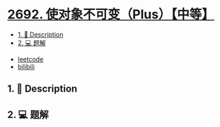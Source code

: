 # [2692. 使对象不可变（Plus）【中等】](https://github.com/Tdahuyou/leetcode/tree/main/2692.%20%E4%BD%BF%E5%AF%B9%E8%B1%A1%E4%B8%8D%E5%8F%AF%E5%8F%98%EF%BC%88Plus%EF%BC%89%E3%80%90%E4%B8%AD%E7%AD%89%E3%80%91)

<!-- region:toc -->
- [1. 📝 Description](#1--description-86)
- [2. 💻 题解](#2--题解-30)
<!-- endregion:toc -->
- [leetcode](https://leetcode.cn/problems/make-object-immutable/)
- [bilibili](https://www.bilibili.com/video/BV1DivNejEb1/)

## 1. 📝 Description



## 2. 💻 题解

```

```







